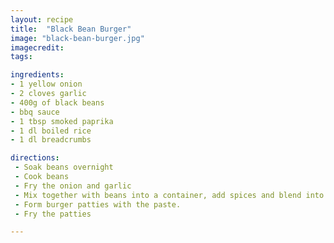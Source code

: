 ```yaml
---
layout: recipe
title:  "Black Bean Burger"
image: "black-bean-burger.jpg"
imagecredit: 
tags:

ingredients:
- 1 yellow onion
- 2 cloves garlic
- 400g of black beans
- bbq sauce
- 1 tbsp smoked paprika
- 1 dl boiled rice
- 1 dl breadcrumbs

directions:
 - Soak beans overnight
 - Cook beans
 - Fry the onion and garlic
 - Mix together with beans into a container, add spices and blend into paste
 - Form burger patties with the paste.
 - Fry the patties

---
```


